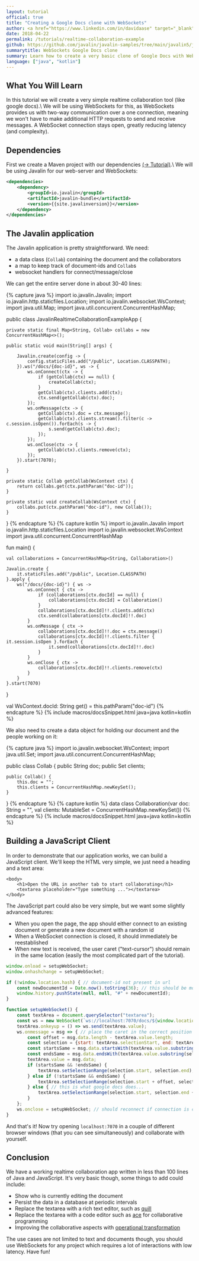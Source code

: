 ```yaml
---
layout: tutorial
official: true
title: "Creating a Google Docs clone with WebSockets"
author: <a href="https://www.linkedin.com/in/davidaase" target="_blank">David Åse</a>
date: 2018-04-22
permalink: /tutorials/realtime-collaboration-example
github: https://github.com/javalin/javalin-samples/tree/main/javalin5/javalin-realtime-collaboration-example
summarytitle: WebSockets Google Docs clone
summary: Learn how to create a very basic clone of Google Docs with WebSockets in Javalin
language: ["java", "kotlin"]
---
```


## What You Will Learn
In this tutorial we will create a very simple realtime collaboration tool (like google docs).\\
We will be using WebSockets for this, as WebSockets provides us with two-way
communication over a one connection, meaning we won't have to
make additional HTTP requests to send and receive messages.
A WebSocket connection stays open, greatly reducing latency (and complexity).

## Dependencies

First we create a Maven project with our dependencies [(→ Tutorial)](/tutorials/maven-setup).\\
We will be using Javalin for our web-server and WebSockets:

```xml
<dependencies>
    <dependency>
        <groupId>io.javalin</groupId>
        <artifactId>javalin-bundle</artifactId>
        <version>{{site.javalinversion}}</version>
    </dependency>
</dependencies>
```

## The Javalin application
The Javalin application is pretty straightforward.
We need:
* a data class (`Collab`) containing the document and the collaborators
* a map to keep track of document-ids and `Collab`s
 * websocket handlers for connect/message/close

We can get the entire server done in about 30-40 lines:

{% capture java %}
import io.javalin.Javalin;
import io.javalin.http.staticfiles.Location;
import io.javalin.websocket.WsContext;
import java.util.Map;
import java.util.concurrent.ConcurrentHashMap;

public class JavalinRealtimeCollaborationExampleApp {

    private static final Map<String, Collab> collabs = new ConcurrentHashMap<>();

    public static void main(String[] args) {

        Javalin.create(config -> {
            config.staticFiles.add("/public", Location.CLASSPATH);
        }).ws("/docs/{doc-id}", ws -> {
            ws.onConnect(ctx -> {
                if (getCollab(ctx) == null) {
                    createCollab(ctx);
                }
                getCollab(ctx).clients.add(ctx);
                ctx.send(getCollab(ctx).doc);
            });
            ws.onMessage(ctx -> {
                getCollab(ctx).doc = ctx.message();
                getCollab(ctx).clients.stream().filter(c -> c.session.isOpen()).forEach(s -> {
                    s.send(getCollab(ctx).doc);
                });
            });
            ws.onClose(ctx -> {
                getCollab(ctx).clients.remove(ctx);
            });
        }).start(7070);

    }

    private static Collab getCollab(WsContext ctx) {
        return collabs.get(ctx.pathParam("doc-id"));
    }

    private static void createCollab(WsContext ctx) {
        collabs.put(ctx.pathParam("doc-id"), new Collab());
    }

}
{% endcapture %}
{% capture kotlin %}
import io.javalin.Javalin
import io.javalin.http.staticfiles.Location
import io.javalin.websocket.WsContext
import java.util.concurrent.ConcurrentHashMap

fun main() {

    val collaborations = ConcurrentHashMap<String, Collaboration>()

    Javalin.create {
        it.staticFiles.add("/public", Location.CLASSPATH)
    }.apply {
        ws("/docs/{doc-id}") { ws ->
            ws.onConnect { ctx ->
                if (collaborations[ctx.docId] == null) {
                    collaborations[ctx.docId] = Collaboration()
                }
                collaborations[ctx.docId]!!.clients.add(ctx)
                ctx.send(collaborations[ctx.docId]!!.doc)
            }
            ws.onMessage { ctx ->
                collaborations[ctx.docId]!!.doc = ctx.message()
                collaborations[ctx.docId]!!.clients.filter { it.session.isOpen }.forEach {
                    it.send(collaborations[ctx.docId]!!.doc)
                }
            }
            ws.onClose { ctx ->
                collaborations[ctx.docId]!!.clients.remove(ctx)
            }
        }
    }.start(7070)

}

val WsContext.docId: String get() = this.pathParam("doc-id")
{% endcapture %}
{% include macros/docsSnippet.html java=java kotlin=kotlin %}

We also need to create a data object for holding our document and the people working on it:

{% capture java %}
import io.javalin.websocket.WsContext;
import java.util.Set;
import java.util.concurrent.ConcurrentHashMap;

public class Collab {
    public String doc;
    public Set<WsContext> clients;

    public Collab() {
        this.doc = "";
        this.clients = ConcurrentHashMap.newKeySet();
    }
}
{% endcapture %}
{% capture kotlin %}
data class Collaboration(var doc: String = "", val clients: MutableSet<WsContext> = ConcurrentHashMap.newKeySet())
{% endcapture %}
{% include macros/docsSnippet.html java=java kotlin=kotlin %}

## Building a JavaScript Client
In order to demonstrate that our application works, we can build a JavaScript client.
We'll keep the HTML very simple, we just need a heading and a text area:

```markup
<body>
    <h1>Open the URL in another tab to start collaborating</h1>
    <textarea placeholder="Type something ..."></textarea>
</body>
```

The JavaScript part could also be very simple, but we want some slightly advanced features:

* When you open the page, the app should either connect to an existing document or generate a new document with a random id
* When a WebSocket connection is closed, it should immediately be reestablished
* When new text is received, the user caret ("text-cursor") should remain in the same location (easily the most complicated part of the tutorial).

```javascript
window.onload = setupWebSocket;
window.onhashchange = setupWebSocket;

if (!window.location.hash) { // document-id not present in url
    const newDocumentId = Date.now().toString(36); // this should be more random
    window.history.pushState(null, null, "#" + newDocumentId);
}

function setupWebSocket() {
    const textArea = document.querySelector("textarea");
    const ws = new WebSocket(`ws://localhost:7070/docs/${window.location.hash.substr(1)}`);
    textArea.onkeyup = () => ws.send(textArea.value);
    ws.onmessage = msg => { // place the caret in the correct position
        const offset = msg.data.length - textArea.value.length;
        const selection = {start: textArea.selectionStart, end: textArea.selectionEnd};
        const startsSame = msg.data.startsWith(textArea.value.substring(0, selection.end));
        const endsSame = msg.data.endsWith(textArea.value.substring(selection.start));
        textArea.value = msg.data;
        if (startsSame && !endsSame) {
            textArea.setSelectionRange(selection.start, selection.end);
        } else if (!startsSame && endsSame) {
            textArea.setSelectionRange(selection.start + offset, selection.end + offset);
        } else { // this is what google docs does...
            textArea.setSelectionRange(selection.start, selection.end + offset);
        }
    };
    ws.onclose = setupWebSocket; // should reconnect if connection is closed
}
```

And that's it! Now try opening `localhost:7070` in a couple of different
browser windows (that you can see simultaneously) and collaborate with yourself.

## Conclusion
We have a working realtime collaboration app written in less than 100 lines of Java and JavaScript.
It's very basic though, some things to add could include:

* Show who is currently editing the document
* Persist the data in a database at periodic intervals
* Replace the textarea with a rich text editor, such as [quill](https://quilljs.com)
* Replace the textarea with a code editor such as [ace](https://ace.c9.io/) for collaborative programming
* Improving the collaborative aspects with [operational transformation](https://en.wikipedia.org/wiki/Operational_transformation)

The use cases are not limited to text and documents though, you should use WebSockets
for any project which requires a lot of interactions with low latency. Have fun!
